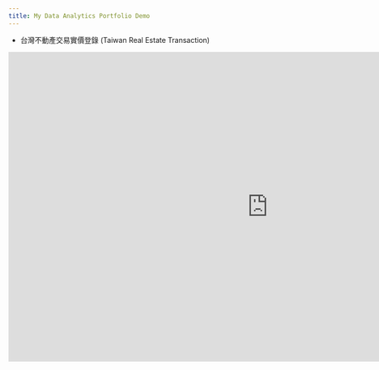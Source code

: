 ```yaml
---
title: My Data Analytics Portfolio Demo
---
```


+ 台灣不動產交易實價登錄 (Taiwan Real Estate Transaction)
<iframe title="tw-real-estate" width="1024" height="612" src="https://app.powerbi.com/view?r=eyJrIjoiNjQ0YTBhZjItMzVlZS00YWFjLWE2NjEtZjg4NjRhMWIzOWMzIiwidCI6IjZmYjlhOTQzLWZhZDgtNGE3ZC04MWEyLTIyY2FkNmJiYWYyOSIsImMiOjEwfQ%3D%3D" frameborder="0" allowFullScreen="true"></iframe>
